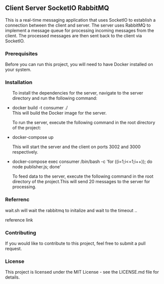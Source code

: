 <h2> Client Server SocketIO RabbitMQ </h2>
<p> This is a real-time messaging application that uses SocketIO to establish a connection between the client and server. The server uses RabbitMQ to implement a message queue for processing incoming messages from the client. The processed messages are then sent back to the client via SocketIO.</p>

<h3>Prerequisites</h3>
Before you can run this project, you will need to have Docker installed on your system.

<h3> Installation</h3>

<ul>
<p> To install the dependencies for the server, navigate to the server directory and run the following command:</p>
 <li> docker build -t consumer ./  </li>
This will build the Docker image for the server.
  <p> To run the server, execute the following command in the root directory of the project:</p> 
 <li> docker-compose up  </li>
<p>  This will start the server and the client on ports 3002 and 3000 respectively.</p>

 <li> docker-compose exec consumer /bin/bash -c 'for ((i=1;i<=1;i++)); do node publisher.js; done'  </li>
  <p> To feed data to the server, execute the following command in the root directory of the project.This will send 20 messages to the server for processing. </p>

  </ul>
  
<h3>Referrenc</h3>
<p> wait.sh will wait the rabbitmq to initalize and wait to the timeout ..</p>
<a hred=""> reference link </a>

<h3>Contributing </h3>
If you would like to contribute to this project, feel free to submit a pull request.

<h3> License</h3>
This project is licensed under the MIT License - see the LICENSE.md file for details.
